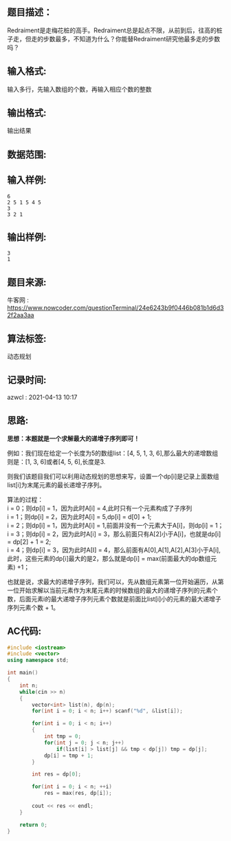 ## 题目描述：
Redraiment是走梅花桩的高手。Redraiment总是起点不限，从前到后，往高的桩子走，但走的步数最多，不知道为什么？你能替Redraiment研究他最多走的步数吗？  

## 输入格式:
输入多行，先输入数组的个数，再输入相应个数的整数  

## 输出格式:
输出结果  

## 数据范围:

## 输入样例:
```
6
2 5 1 5 4 5 
3
3 2 1
```

## 输出样例:
```
3
1
```

## 题目来源:
牛客网 : https://www.nowcoder.com/questionTerminal/24e6243b9f0446b081b1d6d32f2aa3aa

## 算法标签:
动态规划

## 记录时间:
azwcl : 2021-04-13 10:17

## 思路:
**思想：本题就是一个求解最大的递增子序列即可！**  

例如：我们现在给定一个长度为5的数组list：[4, 5, 1, 3, 6],那么最大的递增数组则是：[1, 3, 6]或者[4, 5, 6],长度是3.  

则我们该题目我们可以利用动态规划的思想来写，设置一个dp[i]是记录上面数组list[i]为末尾元素的最长递增子序列。  

算法的过程：  
i = 0；则dp[i] = 1，因为此时A[i] = 4,此时只有一个元素构成了子序列  
i = 1；则dp[i] = 2，因为此时A[i] = 5,dp[i] = d[0] + 1;  
i = 2；则dp[i] = 1，因为此时A[i] = 1,前面并没有一个元素大于A[i]，则dp[i] = 1；  
i = 3；则dp[i] = 2，因为此时A[i] = 3，那么前面只有A[2]小于A[i]，也就是dp[i] = dp[2] + 1 = 2;  
i = 4；则dp[i] = 3，因为此时A[I] = 4，那么前面有A[0],A[1],A[2],A[3]小于A[i],此时，这些元素的dp[i]最大的是2，那么就是dp[i] = max(前面最大的dp数组元素) +1；  

也就是说，求最大的递增子序列，我们可以，先从数组元素第一位开始遍历，从第一位开始求解以当前元素作为末尾元素的时候数组的最大的递增子序列的元素个数，后面元素i的最大递增子序列元素个数就是前面比list[i]小的元素的最大递增子序列元素个数 + 1。  

## AC代码:
```cpp
#include <iostream>
#include <vector>
using namespace std;

int main()
{
    int n;
    while(cin >> n)
    {
        vector<int> list(n), dp(n);
        for(int i = 0; i < n; i++) scanf("%d", &list[i]);

        for(int i = 0; i < n; i++)
        {
            int tmp = 0;
            for(int j = 0; j < n; j++)
                if(list[i] > list[j] && tmp < dp[j]) tmp = dp[j];
            dp[i] = tmp + 1;
        }

        int res = dp[0];

        for(int i = 0; i < n; ++i)
            res = max(res, dp[i]);
        
        cout << res << endl;
    }

    return 0;
}
```